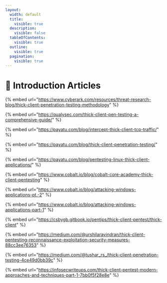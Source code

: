 ```yaml
---
layout:
  width: default
  title:
    visible: true
  description:
    visible: false
  tableOfContents:
    visible: true
  outline:
    visible: true
  pagination:
    visible: true
---
```


# 📑 Introduction Articles

{% embed url="https://www.cyberark.com/resources/threat-research-blog/thick-client-penetration-testing-methodology" %}

{% embed url="https://qualysec.com/thick-client-pen-testing-a-comprehensive-guide/" %}

{% embed url="https://payatu.com/blog/intercept-thick-client-tcp-traffic/" %}

{% embed url="https://payatu.com/blog/thick-client-penetration-testing/" %}

{% embed url="https://payatu.com/blog/pentesting-linux-thick-client-applications/" %}

{% embed url="https://www.cobalt.io/blog/cobalt-core-academy-thick-client-pentesting" %}

{% embed url="https://www.cobalt.io/blog/attacking-windows-applications-pt.-2" %}

{% embed url="https://www.cobalt.io/blog/attacking-windows-applications-part-1" %}

{% embed url="https://csbygb.gitbook.io/pentips/thick-client-pentest/thick-client" %}

{% embed url="https://medium.com/@urshilaravindran/thick-client-pentesting-reconnaissance-exploitation-security-measures-88cc3ee76353" %}

{% embed url="https://medium.com/@tushar_rs_/thick-client-penetration-testing-4ce49d0bb39c" %}

{% embed url="https://infosecwriteups.com/thick-client-pentest-modern-approaches-and-techniques-part-1-7bb0f5f28e8e" %}
